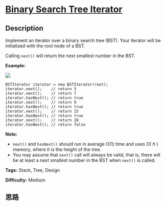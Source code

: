 # [Binary Search Tree Iterator][title]

## Description

Implement an iterator over a binary search tree (BST). Your iterator will be
initialized with the root node of a BST.

Calling `next()` will return the next smallest number in the BST.



**Example:**

**![](https://assets.leetcode.com/uploads/2018/12/25/bst-tree.png)**
            BSTIterator iterator = new BSTIterator(root);    iterator.next();    // return 3    iterator.next();    // return 7    iterator.hasNext(); // return true    iterator.next();    // return 9    iterator.hasNext(); // return true    iterator.next();    // return 15    iterator.hasNext(); // return true    iterator.next();    // return 20    iterator.hasNext(); // return false    



**Note:**

  * `next()` and `hasNext()` should run in average O(1) time and uses O( _h_ ) memory, where _h_ is the height of the tree.
  * You may assume that `next()` call will always be valid, that is, there will be at least a next smallest number in the BST when `next()` is called.


**Tags:** Stack, Tree, Design

**Difficulty:** Medium

## 思路

[title]: https://leetcode.com/problems/binary-search-tree-iterator
